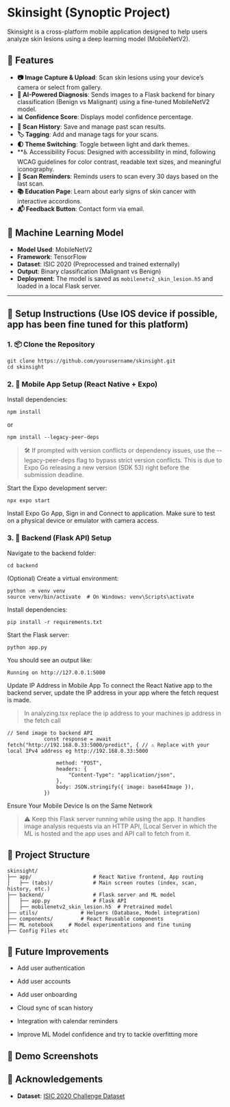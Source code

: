 # Skinsight (Synoptic Project)

Skinsight is a cross-platform mobile application designed to help users analyze skin lesions using a deep learning model (MobileNetV2).
## 📱 Features

- **📷 Image Capture & Upload**: Scan skin lesions using your device’s camera or select from gallery.
- **🧠 AI-Powered Diagnosis**: Sends images to a Flask backend for binary classification (Benign vs Malignant) using a fine-tuned MobileNetV2 model.
- **📊 Confidence Score**: Displays model confidence percentage.
- **📝 Scan History**: Save and manage past scan results.
- **🏷️ Tagging**: Add and manage tags for your scans.
- **🌓 Theme Switching**: Toggle between light and dark themes.
- **♿ Accessibility Focus: Designed with accessibility in mind, following WCAG guidelines for color contrast, readable text sizes, and meaningful iconography.
- **📆 Scan Reminders**: Reminds users to scan every 30 days based on the last scan.
- **📚 Education Page**: Learn about early signs of skin cancer with interactive accordions.
- **📬 Feedback Button**: Contact form via email.

## 🧠 Machine Learning Model

- **Model Used**: MobileNetV2
- **Framework**: TensorFlow
- **Dataset**: ISIC 2020 (Preprocessed and trained externally)
- **Output**: Binary classification (Malignant vs Benign)
- **Deployment**: The model is saved as `mobilenetv2_skin_lesion.h5` and loaded in a local Flask server.

---

## 🔧 Setup Instructions (Use IOS device if possible, app has been fine tuned for this platform)

### 1. 📦 Clone the Repository
```
git clone https://github.com/yourusername/skinsight.git
cd skinsight
```
### 2. 📱 Mobile App Setup (React Native + Expo)
Install dependencies:
```
npm install
```
or
```
npm install --legacy-peer-deps
```
> 🛠️ If prompted with version conflicts or dependency issues, use the --legacy-peer-deps flag to bypass strict version conflicts. This is due to Expo Go releasing a new version (SDK 53) right before the submission deadline.

Start the Expo development server:
```
npx expo start
```
Install Expo Go App, Sign in and Connect to application.
Make sure to test on a physical device or emulator with camera access.

### 3. 🔧 Backend (Flask API) Setup
Navigate to the backend folder:
```
cd backend
```
(Optional) Create a virtual environment:
```
python -m venv venv
source venv/bin/activate  # On Windows: venv\Scripts\activate
```
Install dependencies:
```
pip install -r requirements.txt
```
Start the Flask server:
```
python app.py
```
You should see an output like:
```
Running on http://127.0.0.1:5000
```
Update IP Address in Mobile App
To connect the React Native app to the backend server, update the IP address in your app where the fetch request is made.

> In analyzing.tsx replace the ip address to your machines ip address in the fetch call
``` 
// Send image to backend API
			const response = await fetch("http://192.168.0.33:5000/predict", { // ⚠️ Replace with your local IPv4 address eg http://192.168.0.33:5000
				
				method: "POST",
				headers: {
					"Content-Type": "application/json",
				},
				body: JSON.stringify({ image: base64Image }),
			})

```
Ensure Your Mobile Device Is on the Same Network
> ⚠️ Keep this Flask server running while using the app. It handles image analysis requests via an HTTP API, (Local Server in which the ML is hosted 
 and the app uses and API call to fetch from it.

## 📁 Project Structure
```
skinsight/
├── app/                    # React Native frontend, App routing
│   ├── (tabs)/             # Main screen routes (index, scan, history, etc.)
├── backend/                # Flask server and ML model
│   ├── app.py              # Flask API
│   ├── mobilenetv2_skin_lesion.h5  # Pretrained model
├── utils/              # Helpers (Database, Model integration)
├── components/         # React Reusable components
├── ML notebook 	# Model experimentations and fine tuning
├── Config Files etc
```

## 📌 Future Improvements
- Add user authentication

- Add user accounts
  
- Add user onboarding
  
- Cloud sync of scan history

- Integration with calendar reminders

- Improve ML Model confidence and try to tackle overfitting more

## 🎥 Demo Screenshots

## 🙏 Acknowledgements

- **Dataset**: [ISIC 2020 Challenge Dataset](https://challenge.isic-archive.com/)
